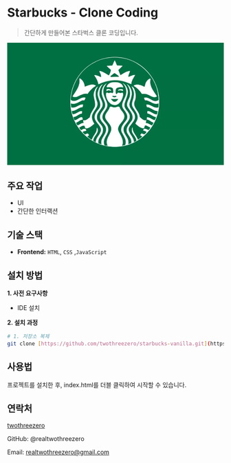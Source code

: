 # Starbucks - Clone Coding

> 간단하게 만들어본 스타벅스 클론 코딩입니다.

![메인](./images/thumbnail_starbucks.png)

## 주요 작업

- UI
- 간단한 인터랙션

## 기술 스택

- **Frontend:** `HTML`, `CSS` ,`JavaScript`

## 설치 방법

**1. 사전 요구사항**

- IDE 설치

**2. 설치 과정**

```bash
# 1. 저장소 복제
git clone [https://github.com/twothreezero/starbucks-vanilla.git](https://github.com/twothreezero/starbucks-vanilla)
```

## 사용법

프로젝트를 설치한 후, index.html를 더블 클릭하여 시작할 수 있습니다.

## 연락처

[twothreezero](https://github.com/twothreezero)

GitHub: @realtwothreezero

Email: realtwothreezero@gmail.com
